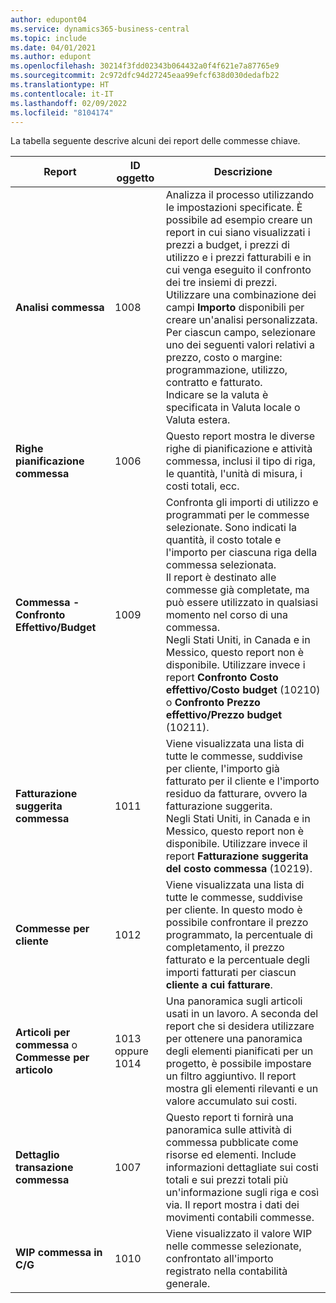 ```yaml
---
author: edupont04
ms.service: dynamics365-business-central
ms.topic: include
ms.date: 04/01/2021
ms.author: edupont
ms.openlocfilehash: 30214f3fdd02343b064432a0f4f621e7a87765e9
ms.sourcegitcommit: 2c972dfc94d27245eaa99efcf638d030dedafb22
ms.translationtype: HT
ms.contentlocale: it-IT
ms.lasthandoff: 02/09/2022
ms.locfileid: "8104174"
---
```

La tabella seguente descrive alcuni dei report delle commesse chiave.

|Report |ID oggetto|Descrizione  |
|---------|---------|---------|
|**Analisi commessa**|1008|Analizza il processo utilizzando le impostazioni specificate. È possibile ad esempio creare un report in cui siano visualizzati i prezzi a budget, i prezzi di utilizzo e i prezzi fatturabili e in cui venga eseguito il confronto dei tre insiemi di prezzi.<br>Utilizzare una combinazione dei campi **Importo** disponibili per creare un'analisi personalizzata. Per ciascun campo, selezionare uno dei seguenti valori relativi a prezzo, costo o margine: programmazione, utilizzo, contratto e fatturato. <br>Indicare se la valuta è specificata in Valuta locale o Valuta estera. |
|**Righe pianificazione commessa**|1006|Questo report mostra le diverse righe di pianificazione e attività commessa, inclusi il tipo di riga, le quantità, l'unità di misura, i costi totali, ecc.|
|**Commessa - Confronto Effettivo/Budget**|1009|Confronta gli importi di utilizzo e programmati per le commesse selezionate. Sono indicati la quantità, il costo totale e l'importo per ciascuna riga della commessa selezionata. <br>Il report è destinato alle commesse già completate, ma può essere utilizzato in qualsiasi momento nel corso di una commessa.<br>Negli Stati Uniti, in Canada e in Messico, questo report non è disponibile. Utilizzare invece i report **Confronto Costo effettivo/Costo budget** (10210) o **Confronto Prezzo effettivo/Prezzo budget** (10211).|
|**Fatturazione suggerita commessa**|1011|Viene visualizzata una lista di tutte le commesse, suddivise per cliente, l'importo già fatturato per il cliente e l'importo residuo da fatturare, ovvero la fatturazione suggerita. <br>Negli Stati Uniti, in Canada e in Messico, questo report non è disponibile. Utilizzare invece il report **Fatturazione suggerita del costo commessa** (10219).|
|**Commesse per cliente**|1012|Viene visualizzata una lista di tutte le commesse, suddivise per cliente. In questo modo è possibile confrontare il prezzo programmato, la percentuale di completamento, il prezzo fatturato e la percentuale degli importi fatturati per ciascun **cliente a cui fatturare**.|
|**Articoli per commessa** o **Commesse per articolo**|1013 oppure 1014|Una panoramica sugli articoli usati in un lavoro. A seconda del report che si desidera utilizzare per ottenere una panoramica degli elementi pianificati per un progetto, è possibile impostare un filtro aggiuntivo. Il report mostra gli elementi rilevanti e un valore accumulato sui costi.|
|**Dettaglio transazione commessa**|1007|Questo report ti fornirà una panoramica sulle attività di commessa pubblicate come risorse ed elementi. Include informazioni dettagliate sui costi totali e sui prezzi totali più un'informazione sugli riga e così via. Il report mostra i dati dei movimenti contabili commesse.|
|**WIP commessa in C/G**|1010|Viene visualizzato il valore WIP nelle commesse selezionate, confrontato all'importo registrato nella contabilità generale.|